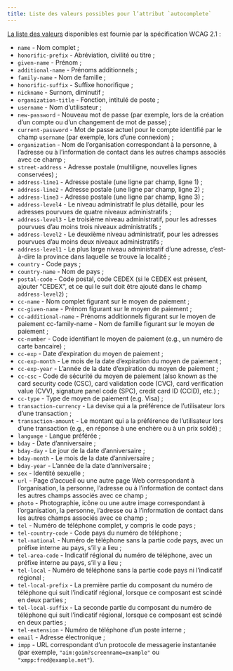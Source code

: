 ```yaml
---
title: Liste des valeurs possibles pour l’attribut `autocomplete`
---
```


[La liste des valeurs](https://www.w3.org/Translations/WCAG21-fr/#input-purposes) disponibles est fournie par la spécification WCAG 2.1 :

- `name` \- Nom complet ;
- `honorific-prefix` \- Abréviation, civilité ou titre ;
- `given-name` \- Prénom ;
- `additional-name` \- Prénoms additionnels ;
- `family-name` \- Nom de famille ;
- `honorific-suffix` \- Suffixe honorifique ;
- `nickname` \- Surnom, diminutif ;
- `organization-title` \- Fonction, intitulé de poste ;
- `username` \- Nom d’utilisateur ;
- `new-password` \- Nouveau mot de passe (par exemple, lors de la création d’un compte ou d’un changement de mot de passe) ;
- `current-password` \- Mot de passe actuel pour le compte identifié par le champ `username` (par exemple, lors d’une connexion) ;
- `organization` \- Nom de l’organisation correspondant à la personne, à l’adresse ou à l’information de contact dans les autres champs associés avec ce champ ;
- `street-address` \- Adresse postale (multiligne, nouvelles lignes conservées) ;
- `address-line1` \- Adresse postale (une ligne par champ, ligne 1) ;
- `address-line2` \- Adresse postale (une ligne par champ, ligne 2) ;
- `address-line3` \- Adresse postale (une ligne par champ, ligne 3) ;
- `address-level4` \- Le niveau administratif le plus détaillé, pour les adresses pourvues de quatre niveaux administratifs ;
- `address-level3` \- Le troisième niveau administratif, pour les adresses pourvues d’au moins trois niveaux administratifs ;
- `address-level2` \- Le deuxième niveau administratif, pour les adresses pourvues d’au moins deux niveaux administratifs ;
- `address-level1` \- Le plus large niveau administratif d’une adresse, c’est-à-dire la province dans laquelle se trouve la localité ;
- `country` \- Code pays ;
- `country-name` \- Nom de pays ;
- `postal-code` \- Code postal, code CEDEX (si le CEDEX est présent, ajouter “CEDEX”, et ce qui le suit doit être ajouté dans le champ `address-level2`) ;
- `cc-name` \- Nom complet figurant sur le moyen de paiement ;
- `cc-given-name` \- Prénom figurant sur le moyen de paiement ;
- `cc-additional-name` \- Prénoms additionnels figurant sur le moyen de paiement cc-family-name - Nom de famille figurant sur le moyen de paiement ;
- `cc-number` \- Code identifiant le moyen de paiement (e.g., un numéro de carte bancaire) ;
- `cc-exp` \- Date d’expiration du moyen de paiement ;
- `cc-exp-month` \- Le mois de la date d’expiration du moyen de paiement ;
- `cc-exp-year` \- L’année de la date d’expiration du moyen de paiement ;
- `cc-csc` \- Code de sécurité du moyen de paiement <span lang="en">(also known as the card security code (CSC), card validation code (CVC), card verification value (CVV), signature panel code (SPC), credit card ID (CCID), etc.)</span> ;
- `cc-type` \- Type de moyen de paiement (e.g. Visa) ;
- `transaction-currency` \- La devise qui a la préférence de l’utilisateur lors d’une transaction ;
- `transaction-amount` \- Le montant qui a la préférence de l’utilisateur lors d’une transaction (e.g., en réponse à une enchère ou à un prix soldé) ;
- `language` \- Langue préférée ;
- `bday` \- Date d’anniversaire ;
- `bday-day` \- Le jour de la date d’anniversaire ;
- `bday-month` \- Le mois de la date d’anniversaire ;
- `bday-year` \- L’année de la date d’anniversaire ;
- `sex` \- Identité sexuelle ;
- `url` \- Page d’accueil ou une autre page Web correspondant à l’organisation, la personne, l’adresse ou à l’information de contact dans les autres champs associés avec ce champ ;
- `photo` \- Photographie, icône ou une autre image correspondant à l’organisation, la personne, l’adresse ou à l’information de contact dans les autres champs associés avec ce champ ;
- `tel` \- Numéro de téléphone complet, y compris le code pays ;
- `tel-country-code` \- Code pays du numéro de téléphone ;
- `tel-national` \- Numéro de téléphone sans la partie code pays, avec un préfixe interne au pays, s’il y a lieu ;
- `tel-area-code` \- Indicatif régional du numéro de téléphone, avec un préfixe interne au pays, s’il y a lieu ;
- `tel-local` \- Numéro de téléphone sans la partie code pays ni l’indicatif régional ;
- `tel-local-prefix` \- La première partie du composant du numéro de téléphone qui suit l’indicatif régional, lorsque ce composant est scindé en deux parties ;
- `tel-local-suffix` \- La seconde partie du composant du numéro de téléphone qui suit l’indicatif régional, lorsque ce composant est scindé en deux parties ;
- `tel-extension` \- Numéro de téléphone d’un poste interne ;
- `email` \- Adresse électronique ;
- `impp` \- URL correspondant d’un protocole de messagerie instantanée (par exemple, `"aim:goim?screenname=example"` ou `"xmpp:fred@example.net"`).
